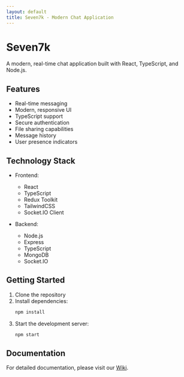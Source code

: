 ```yaml
---
layout: default
title: Seven7k - Modern Chat Application
---
```


# Seven7k

A modern, real-time chat application built with React, TypeScript, and Node.js.

## Features

- Real-time messaging
- Modern, responsive UI
- TypeScript support
- Secure authentication
- File sharing capabilities
- Message history
- User presence indicators

## Technology Stack

- Frontend:
  - React
  - TypeScript
  - Redux Toolkit
  - TailwindCSS
  - Socket.IO Client

- Backend:
  - Node.js
  - Express
  - TypeScript
  - MongoDB
  - Socket.IO

## Getting Started

1. Clone the repository
2. Install dependencies:
   ```bash
   npm install
   ```
3. Start the development server:
   ```bash
   npm start
   ```

## Documentation

For detailed documentation, please visit our [Wiki](https://github.com/EthanVT97/seven7k/wiki). 